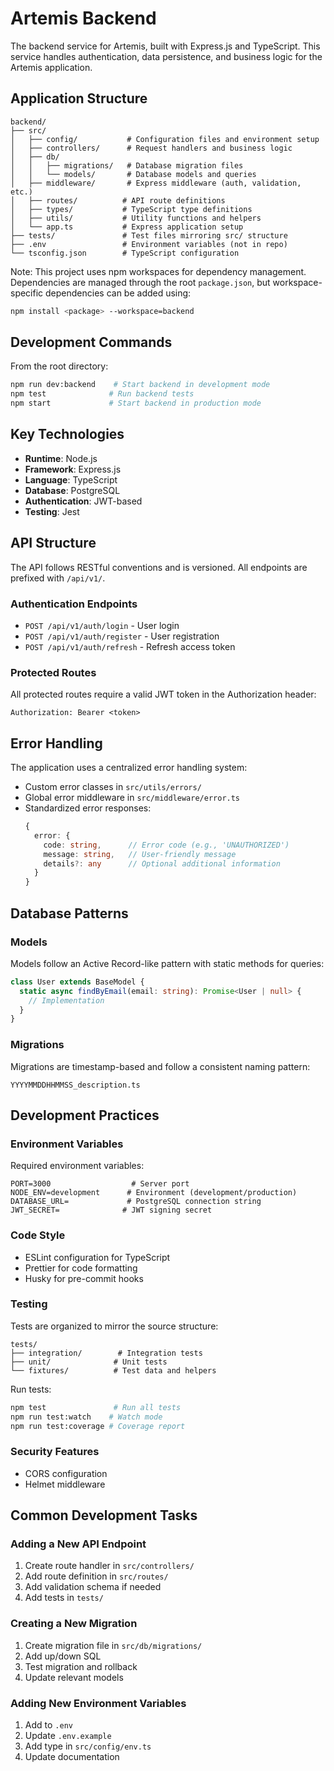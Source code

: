 # Artemis Backend

The backend service for Artemis, built with Express.js and TypeScript. This service handles authentication, data persistence, and business logic for the Artemis application.

## Application Structure

```
backend/
├── src/
│   ├── config/           # Configuration files and environment setup
│   ├── controllers/      # Request handlers and business logic
│   ├── db/
│   │   ├── migrations/   # Database migration files
│   │   └── models/       # Database models and queries
│   ├── middleware/       # Express middleware (auth, validation, etc.)
│   ├── routes/          # API route definitions
│   ├── types/           # TypeScript type definitions
│   ├── utils/           # Utility functions and helpers
│   └── app.ts           # Express application setup
├── tests/               # Test files mirroring src/ structure
├── .env                 # Environment variables (not in repo)
└── tsconfig.json        # TypeScript configuration
```

Note: This project uses npm workspaces for dependency management. Dependencies are managed through the root `package.json`, but workspace-specific dependencies can be added using:
```bash
npm install <package> --workspace=backend
```

## Development Commands

From the root directory:
```bash
npm run dev:backend    # Start backend in development mode
npm test              # Run backend tests
npm start             # Start backend in production mode
```

## Key Technologies

- **Runtime**: Node.js
- **Framework**: Express.js
- **Language**: TypeScript
- **Database**: PostgreSQL
- **Authentication**: JWT-based
- **Testing**: Jest

## API Structure

The API follows RESTful conventions and is versioned. All endpoints are prefixed with `/api/v1/`.

### Authentication Endpoints

- `POST /api/v1/auth/login` - User login
- `POST /api/v1/auth/register` - User registration
- `POST /api/v1/auth/refresh` - Refresh access token

### Protected Routes

All protected routes require a valid JWT token in the Authorization header:
```
Authorization: Bearer <token>
```

## Error Handling

The application uses a centralized error handling system:

- Custom error classes in `src/utils/errors/`
- Global error middleware in `src/middleware/error.ts`
- Standardized error responses:
  ```typescript
  {
    error: {
      code: string,      // Error code (e.g., 'UNAUTHORIZED')
      message: string,   // User-friendly message
      details?: any      // Optional additional information
    }
  }
  ```

## Database Patterns

### Models

Models follow an Active Record-like pattern with static methods for queries:

```typescript
class User extends BaseModel {
  static async findByEmail(email: string): Promise<User | null> {
    // Implementation
  }
}
```

### Migrations

Migrations are timestamp-based and follow a consistent naming pattern:
```
YYYYMMDDHHMMSS_description.ts
```

## Development Practices

### Environment Variables

Required environment variables:
```
PORT=3000                  # Server port
NODE_ENV=development      # Environment (development/production)
DATABASE_URL=             # PostgreSQL connection string
JWT_SECRET=              # JWT signing secret
```

### Code Style

- ESLint configuration for TypeScript
- Prettier for code formatting
- Husky for pre-commit hooks

### Testing

Tests are organized to mirror the source structure:

```
tests/
├── integration/        # Integration tests
├── unit/              # Unit tests
└── fixtures/          # Test data and helpers
```

Run tests:
```bash
npm test               # Run all tests
npm run test:watch    # Watch mode
npm run test:coverage # Coverage report
```

### Security Features

- CORS configuration
- Helmet middleware

## Common Development Tasks

### Adding a New API Endpoint

1. Create route handler in `src/controllers/`
2. Add route definition in `src/routes/`
3. Add validation schema if needed
4. Add tests in `tests/`

### Creating a New Migration

1. Create migration file in `src/db/migrations/`
2. Add up/down SQL
3. Test migration and rollback
4. Update relevant models

### Adding New Environment Variables

1. Add to `.env`
2. Update `.env.example`
3. Add type in `src/config/env.ts`
4. Update documentation 